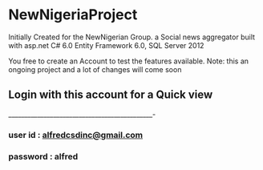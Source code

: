 # NewNigeriaProject
Initially Created for the NewNigerian Group. a Social news aggregator built with asp.net C# 6.0 Entity Framework 6.0, SQL Server 2012

You free to create an Account to test the features available. Note: this an ongoing project and a lot of changes will come soon

## Login with this account for a Quick view
_____________________________________________-
### user id : alfredcsdinc@gmail.com
### password : alfred
